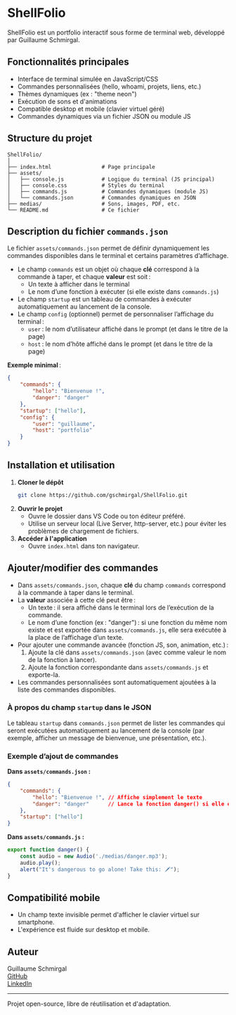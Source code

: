 # ShellFolio

ShellFolio est un portfolio interactif sous forme de terminal web, développé par Guillaume Schmirgal.

## Fonctionnalités principales
- Interface de terminal simulée en JavaScript/CSS
- Commandes personnalisées (hello, whoami, projets, liens, etc.)
- Thèmes dynamiques (ex : "theme neon")
- Exécution de sons et d'animations
- Compatible desktop et mobile (clavier virtuel géré)
- Commandes dynamiques via un fichier JSON ou module JS

## Structure du projet

```
ShellFolio/
│
├── index.html                # Page principale
├── assets/
│   ├── console.js            # Logique du terminal (JS principal)
│   ├── console.css           # Styles du terminal
│   ├── commands.js           # Commandes dynamiques (module JS)
│   └── commands.json         # Commandes dynamiques en JSON
├── medias/                   # Sons, images, PDF, etc.
└── README.md                 # Ce fichier
```

## Description du fichier `commands.json`

Le fichier `assets/commands.json` permet de définir dynamiquement les commandes disponibles dans le terminal et certains paramètres d’affichage.

- Le champ `commands` est un objet où chaque **clé** correspond à la commande à taper, et chaque **valeur** est soit :
	- Un texte à afficher dans le terminal
	- Le nom d’une fonction à exécuter (si elle existe dans `commands.js`)
- Le champ `startup` est un tableau de commandes à exécuter automatiquement au lancement de la console.
- Le champ `config` (optionnel) permet de personnaliser l’affichage du terminal :
	- `user` : le nom d’utilisateur affiché dans le prompt (et dans le titre de la page)
	- `host` : le nom d’hôte affiché dans le prompt (et dans le titre de la page)

**Exemple minimal** :
```json
{
	"commands": {
		"hello": "Bienvenue !",
		"danger": "danger"
	},
	"startup": ["hello"],
	"config": {
		"user": "guillaume",
		"host": "portfolio"
	}
}
```

## Installation et utilisation

1. **Cloner le dépôt**
	 ```bash
	 git clone https://github.com/gschmirgal/ShellFolio.git
	 ```
2. **Ouvrir le projet**
	 - Ouvre le dossier dans VS Code ou ton éditeur préféré.
	 - Utilise un serveur local (Live Server, http-server, etc.) pour éviter les problèmes de chargement de fichiers.
3. **Accéder à l'application**
	 - Ouvre `index.html` dans ton navigateur.


## Ajouter/modifier des commandes
- Dans `assets/commands.json`, chaque **clé** du champ `commands` correspond à la commande à taper dans le terminal.
- La **valeur** associée à cette clé peut être :
	- Un texte : il sera affiché dans le terminal lors de l’exécution de la commande.
	- Le nom d’une fonction (ex : "danger") : si une fonction du même nom existe et est exportée dans `assets/commands.js`, elle sera exécutée à la place de l’affichage d’un texte.
- Pour ajouter une commande avancée (fonction JS, son, animation, etc.) :
	1. Ajoute la clé dans `assets/commands.json` (avec comme valeur le nom de la fonction à lancer).
	2. Ajoute la fonction correspondante dans `assets/commands.js` et exporte-la.
- Les commandes personnalisées sont automatiquement ajoutées à la liste des commandes disponibles.

### À propos du champ `startup` dans le JSON
Le tableau `startup` dans `commands.json` permet de lister les commandes qui seront exécutées automatiquement au lancement de la console (par exemple, afficher un message de bienvenue, une présentation, etc.).


### Exemple d’ajout de commandes

**Dans `assets/commands.json` :**
```json
{
	"commands": {
		"hello": "Bienvenue !", // Affiche simplement le texte
		"danger": "danger"      // Lance la fonction danger() si elle existe dans commands.js
	},
	"startup": ["hello"]
}
```

**Dans `assets/commands.js` :**
```js
export function danger() {
	const audio = new Audio('./medias/danger.mp3');
	audio.play();
	alert("It's dangerous to go alone! Take this: 🗡️");
}
```

## Compatibilité mobile
- Un champ texte invisible permet d'afficher le clavier virtuel sur smartphone.
- L'expérience est fluide sur desktop et mobile.

## Auteur
Guillaume Schmirgal  
[GitHub](https://github.com/gschmirgal)  
[LinkedIn](https://www.linkedin.com/in/schmirgal/)

---
Projet open-source, libre de réutilisation et d'adaptation.
